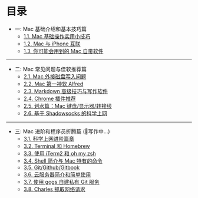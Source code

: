 # 目录

* 一: Mac 基础介绍和基本技巧篇
    * [1.1. Mac 基础操作实用小技巧](/PartOne/one_mac_tips.md)
    * [1.2. Mac 与 iPhone 互联](/PartOne/one_mac_iphone.md)
    * [1.3. 你可能会用到的 Mac 自带软件](/PartOne/one_mac_selfSoftware.md)
---

* 二: Mac 常见问题与佳软推荐篇
    * [2.1. Mac 外接磁盘写入问题](/PartTwo/two_outer_disk.md)
    * [2.2. Mac 第一神软 Alfred](/PartTwo/two_Alfred.md)
    * [2.3. Markdown 高级技巧与写作软件](/PartTwo/two_markdown.md)
    * [2.4. Chrome 插件推荐](/PartTwo/two_chrome_plugins.md)
    * [2.5. 划水篇：Mac 键盘/显示器/转接线](/PartTwo/two_mac_surround.md)
    * [2.6. 基于 Shadowsocks 的科学上网](/PartTwo/two_science_internet.md)

---

* 三: Mac 进阶和程序员折腾篇 (写作中...)
    * [3.1. 科学上网进阶篇章](/PartThree/three_mac_tmp.md)
    * [3.2. Terminal 和 Homebrew](/PartThree/three_mac_tmp.md)
    * [3.3. 使用 iTerm2 和 oh my zsh](/PartThree/three_mac_tmp.md)
    * [3.4. Shell 简介与 Mac 特有的命令](/PartThree/three_mac_tmp.md)
    * [3.5. Git/Github/Gitbook](/PartThree/three_mac_tmp.md)
    * [3.6. 云服务器简介和简单使用](/PartThree/three_mac_tmp.md)
    * [3.7. 使用 gogs 自建私有 Git 服务](/PartThree/three_mac_tmp.md)
    * [3.8. Charles 抓取网络请求](/PartThree/three_mac_tmp.md)

<!--
    * [自建 Cocoapods 镜像](/PartTwo/two_outer_disk.md)
    -->
